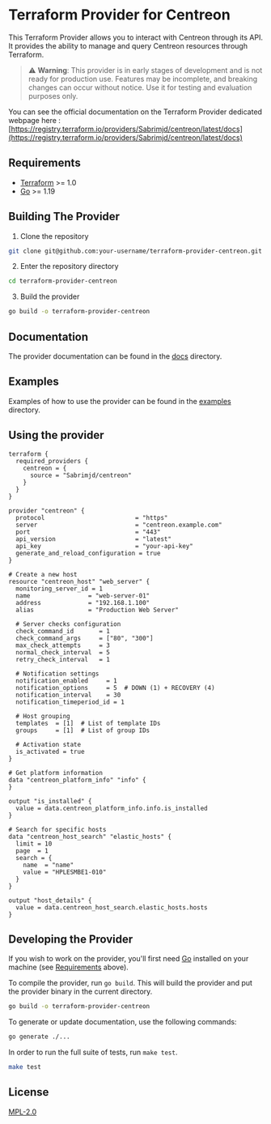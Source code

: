 # Terraform Provider for Centreon

This Terraform Provider allows you to interact with Centreon through its API. It provides the ability to manage and query Centreon resources through Terraform.

> ⚠️ **Warning**: This provider is in early stages of development and is not ready for production use. Features may be incomplete, and breaking changes can occur without notice. Use it for testing and evaluation purposes only.

You can see the official documentation on the Terraform Provider dedicated webpage here : [https://registry.terraform.io/providers/Sabrimjd/centreon/latest/docs](https://registry.terraform.io/providers/Sabrimjd/centreon/latest/docs)

## Requirements

- [Terraform](https://www.terraform.io/downloads.html) >= 1.0
- [Go](https://golang.org/doc/install) >= 1.19

## Building The Provider

1. Clone the repository
```sh
git clone git@github.com:your-username/terraform-provider-centreon.git
```

2. Enter the repository directory
```sh
cd terraform-provider-centreon
```

3. Build the provider
```sh
go build -o terraform-provider-centreon
```

## Documentation

The provider documentation can be found in the [docs](docs/) directory.

## Examples

Examples of how to use the provider can be found in the [examples](examples/) directory.

## Using the provider

```hcl
terraform {
  required_providers {
    centreon = {
      source = "Sabrimjd/centreon"
    }
  }
}

provider "centreon" {
  protocol                         = "https"
  server                           = "centreon.example.com"
  port                             = "443"
  api_version                      = "latest"
  api_key                          = "your-api-key"
  generate_and_reload_configuration = true
}

# Create a new host
resource "centreon_host" "web_server" {
  monitoring_server_id = 1
  name                = "web-server-01"
  address             = "192.168.1.100"
  alias               = "Production Web Server"

  # Server checks configuration
  check_command_id       = 1
  check_command_args     = ["80", "300"]
  max_check_attempts     = 3
  normal_check_interval  = 5
  retry_check_interval   = 1

  # Notification settings
  notification_enabled     = 1
  notification_options     = 5  # DOWN (1) + RECOVERY (4)
  notification_interval    = 30
  notification_timeperiod_id = 1

  # Host grouping
  templates  = [1]  # List of template IDs
  groups     = [1]  # List of group IDs

  # Activation state
  is_activated = true
}

# Get platform information
data "centreon_platform_info" "info" {
}

output "is_installed" {
  value = data.centreon_platform_info.info.is_installed
}

# Search for specific hosts
data "centreon_host_search" "elastic_hosts" {
  limit = 10
  page  = 1
  search = {
    name  = "name"
    value = "HPLESMBE1-010"
  }
}

output "host_details" {
  value = data.centreon_host_search.elastic_hosts.hosts
}

```

## Developing the Provider

If you wish to work on the provider, you'll first need [Go](http://www.golang.org) installed on your machine (see [Requirements](#requirements) above).

To compile the provider, run `go build`. This will build the provider and put the provider binary in the current directory.

```sh
go build -o terraform-provider-centreon
```

To generate or update documentation, use the following commands:

```sh
go generate ./...
```

In order to run the full suite of tests, run `make test`.

```sh
make test
```

## License

[MPL-2.0](LICENSE)
